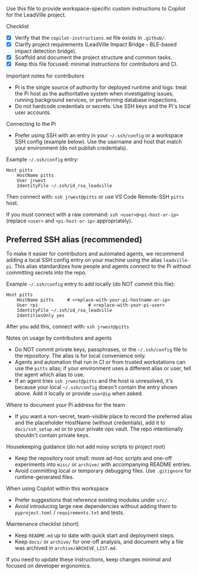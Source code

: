 Use this file to provide workspace-specific custom instructions to Copilot for the LeadVille project.

Checklist
- [x] Verify that the `copilot-instructions.md` file exists in `.github/`.
- [x] Clarify project requirements (LeadVille Impact Bridge - BLE-based impact detection bridge).
- [x] Scaffold and document the project structure and common tasks.
- [x] Keep this file focused: minimal instructions for contributors and CI.

Important notes for contributors
- Pi is the single source of authority for deployed runtime and logs: treat the Pi host as the authoritative system when investigating issues, running background services, or performing database inspections.
- Do not hardcode credentials or secrets. Use SSH keys and the Pi's local user accounts.

Connecting to the Pi
- Prefer using SSH with an entry in your `~/.ssh/config` or a workspace SSH config (example below). Use the username and host that match your environment (do not publish credentials).

Example `~/.ssh/config` entry:

    Host pitts
        HostName pitts
        User jrwest
        IdentityFile ~/.ssh/id_rsa_leadville

Then connect with: `ssh jrwest@pitts` or use VS Code Remote-SSH `pitts` host.

If you must connect with a raw command: `ssh <user>@<pi-host-or-ip>` (replace `<user>` and `<pi-host-or-ip>` appropriately).

Preferred SSH alias (recommended)
--
To make it easier for contributors and automated agents, we recommend adding a local SSH config entry on your machine using the alias `leadville-pi`. This alias standardizes how people and agents connect to the Pi without committing secrets into the repo.

Example `~/.ssh/config` entry to add locally (do NOT commit this file):

    Host pitts
        HostName pitts     # <replace-with-your-pi-hostname-or-ip>
        User rpi                   # <replace-with-your-pi-user>
        IdentityFile ~/.ssh/id_rsa_leadville
        IdentitiesOnly yes

After you add this, connect with: `ssh jrwest@pitts`

Notes on usage by contributors and agents
- Do NOT commit private keys, passphrases, or the `~/.ssh/config` file to the repository. The alias is for local convenience only.
- Agents and automation that run in CI or from trusted workstations can use the `pitts` alias; if your environment uses a different alias or user, tell the agent which alias to use.
- If an agent tries `ssh jrwest@pitts` and the host is unresolved, it's because your local `~/.ssh/config` doesn't contain the entry shown above. Add it locally or provide `user@ip` when asked.

Where to document your Pi address for the team
- If you want a non-secret, team-visible place to record the preferred alias and the placeholder HostName (without credentials), add it to `docs/ssh_setup.md` or to your private ops vault. The repo intentionally shouldn't contain private keys.

Housekeeping guidance (do not add noisy scripts to project root)
- Keep the repository root small: move ad-hoc scripts and one-off experiments into `misc/` or `archive/` with accompanying README entries.
- Avoid committing local or temporary debugging files. Use `.gitignore` for runtime-generated files.

When using Copilot within this workspace
- Prefer suggestions that reference existing modules under `src/`.
- Avoid introducing large new dependencies without adding them to `pyproject.toml` / `requirements.txt` and tests.

Maintenance checklist (short)
- Keep `README.md` up to date with quick start and deployment steps.
- Keep `docs/` or `archive/` for one-off analysis, and document why a file was archived in `archive/ARCHIVE_LIST.md`.

If you need to update these instructions, keep changes minimal and focused on developer ergonomics.